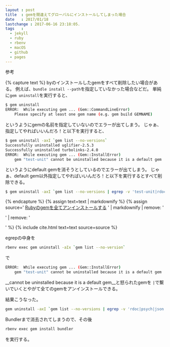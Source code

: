 ```yaml
---
layout : post
title  : gemを間違えてグローバルにインストールしてしまった場合
date   : 2017/01/18
lastchange : 2017-06-16 23:18:05.
tags   :
  - jekyll
  - ruby
  - rbenv
  - macOS
  - github
  - pages
---
```


参考


{% capture text %}
byのインストールしたgemをすべて削除したい場合がある。
例えば、`bundle install --path`を指定していなかった場合などだ。
単純に`gem uninstall`を実行すると、

```sh
$ gem uninstall
ERROR:  While executing gem ... (Gem::CommandLineError)
    Please specify at least one gem name (e.g. gem build GEMNAME)
```

というようにgemの名前を指定していないのでエラーが出てしまう。
じゃぁ、指定してやればいいんだろ！と以下を実行すると、

```sh
$ gem uninstall -axI `gem list --no-versions`
Successfully uninstalled uglifier-2.5.3
Successfully uninstalled turbolinks-2.4.0
ERROR:  While executing gem ... (Gem::InstallError)
    gem "test-unit" cannot be uninstalled because it is a default gem
```

というようにdefault gemを消そうとしているのでエラーが出てしまう。
じゃぁ、default gem以外指定してやればいいんだろ！と以下を実行するとすべて削除できる。

```sh
$ gem uninstall -axI `gem list --no-versions | egrep -v 'test-unit|rdoc|psych|minitest|io-console|rake|bigdecimal|json'`
```

{% endcapture %}
{% assign text=text | markdownify %}
{% assign source='
[Rubyのgemを全てアンインストールする](http://changesworlds.com/2014/11/uninstall-all-ruby-of-gem/)
' | markdownify | remove: '<p>' | remove: '</p>' %}
{% include cite.html text=text source=source %}




egrepの中身を

```sh
rbenv exec gem uninstall -aIx `gem list --no-version`
```

で

```sh
ERROR:  While executing gem ... (Gem::InstallError)
    gem "test-unit" cannot be uninstalled because it is a default gem
```

__cannot be uninstalled because it is a default gem__と怒られたgemを
`|`で繋いでいくとやがて全てのgemをアンインストールできる。

結果こうなった。

```sh
gem uninstall -axI `gem list --no-versions | egrep -v 'rdoc|psych|json|io-console|bigdecimal'`
```

Bundlerまで消去されてしまうので、その後

```sh
rbenv exec gem install bundler
```

を実行する。
